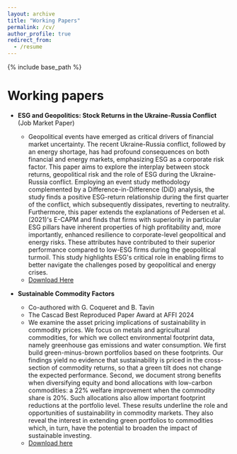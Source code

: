 ```yaml
---
layout: archive
title: "Working Papers"
permalink: /cv/
author_profile: true
redirect_from:
  - /resume
---
```


{% include base_path %}


Working papers
======
* **ESG and Geopolitics: Stock Returns in the Ukraine-Russia Conflict** (Job Market Paper)
  * Geopolitical events have emerged as critical drivers of financial market uncertainty. The recent Ukraine-Russia conflict, followed by an energy shortage, has had profound consequences on both financial and energy markets, emphasizing ESG as a corporate risk factor. This paper aims to explore the interplay between stock returns, geopolitical risk and the role of ESG during the Ukraine-Russia conflict. Employing an event study methodology complemented by a Difference-in-Difference (DiD) analysis, the study finds a positive ESG-return relationship during the first quarter of the conflict, which subsequently dissipates, reverting to neutrality. Furthermore, this paper extends the explanations of Pedersen et al. (2021)'s E-CAPM and finds that firms with superiority in particular ESG pillars have inherent properties of high profitability and, more importantly, enhanced resilience to corporate-level geopolitical and energy risks. These attributes have contributed to their superior performance compared to low-ESG firms during the geopolitical turmoil. This study highlights ESG's critical role in enabling firms to better navigate the challenges posed by geopolitical and energy crises.
  * [Download Here](https://papers.ssrn.com/sol3/papers.cfm?abstract_id=5122235)

* **Sustainable Commodity Factors**
  * Co-authored with G. Coqueret and B. Tavin
  * The Cascad Best Reproduced Paper Award at AFFI 2024
  * We examine the asset pricing implications of sustainability in commodity prices. We focus on metals and agricultural commodities, for which we collect environmental footprint data, namely greenhouse gas emissions and water consumption. We first build green-minus-brown portfolios based on these footprints. Our findings yield no evidence that sustainability is priced in the cross-section of commodity returns, so that a green tilt does not change the expected performance. Second, we document strong benefits when diversifying equity and bond allocations with low-carbon commodities: a 22% welfare improvement when the commodity share is 20%. Such allocations also allow important footprint reductions at the portfolio level. These results underline the role and opportunities of sustainability in commodity markets. They also reveal the interest in extending green portfolios to commodities which, in turn, have the potential to broaden the impact of sustainable investing.
  * [Download here](https://papers.ssrn.com/sol3/papers.cfm?abstract_id=4698258)




